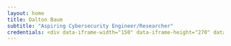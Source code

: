 ```yaml
---
layout: home
title: Dalton Baum
subtitle: "Aspiring Cybersecurity Engineer/Researcher"
credentials: <div data-iframe-width="150" data-iframe-height="270" data-share-badge-id="f20069fa-413b-47f0-a080-551f49f3d8b3" data-share-badge-host="https://www.credly.com"></div><script type="text/javascript" async src="//cdn.credly.com/assets/utilities/embed.js"></script>
---
```


